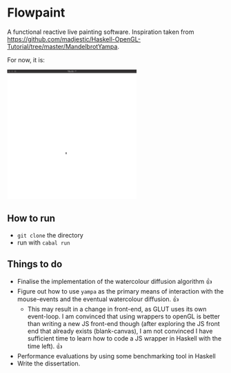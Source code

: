 # Flowpaint
A functional reactive live painting software. Inspiration taken from https://github.com/madjestic/Haskell-OpenGL-Tutorial/tree/master/MandelbrotYampa.

For now, it is:

<img src="ScreenRecording2024-01-29at17.26.301-ezgif.com-speed.gif" width="300" height="300" />

## How to run
- `git clone` the directory
- run with `cabal run`

## Things to do
- Finalise the implementation of the watercolour diffusion algorithm 👍
- Figure out how to use `yampa` as the primary means of interaction with the mouse-events and the eventual watercolour diffusion. 👍
    - This may result in a change in front-end, as GLUT uses its own event-loop. I am convinced that using wrappers to openGL is better than writing a new JS front-end though (after exploring the JS front end that already exists (blank-canvas), I am not convinced I have sufficient time to learn how to code a JS wrapper in Haskell with the time left). 👍
- Performance evaluations by using some benchmarking tool in Haskell
- Write the dissertation.
